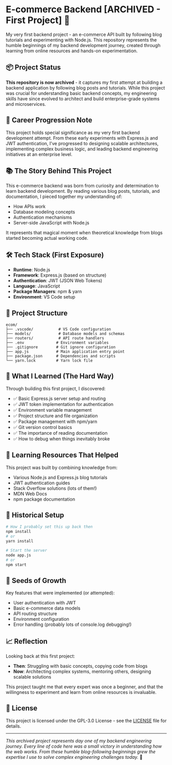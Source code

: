 # E-commerce Backend [ARCHIVED - First Project] 🛒

My very first backend project - an e-commerce API built by following blog tutorials and experimenting with Node.js. This repository represents the humble beginnings of my backend development journey, created through learning from online resources and hands-on experimentation.

## 📦 Project Status

**This repository is now archived** - it captures my first attempt at building a backend application by following blog posts and tutorials. While this project was crucial for understanding basic backend concepts, my engineering skills have since evolved to architect and build enterprise-grade systems and microservices.

## 🚀 Career Progression Note

This project holds special significance as my very first backend development attempt. From these early experiments with Express.js and JWT authentication, I've progressed to designing scalable architectures, implementing complex business logic, and leading backend engineering initiatives at an enterprise level.

## 📚 The Story Behind This Project

This e-commerce backend was born from curiosity and determination to learn backend development. By reading various blog posts, tutorials, and documentation, I pieced together my understanding of:
- How APIs work
- Database modeling concepts  
- Authentication mechanisms
- Server-side JavaScript with Node.js

It represents that magical moment when theoretical knowledge from blogs started becoming actual working code.

## 🛠️ Tech Stack (First Exposure)

- **Runtime**: Node.js
- **Framework**: Express.js (based on structure)
- **Authentication**: JWT (JSON Web Tokens)
- **Language**: JavaScript
- **Package Managers**: npm & yarn
- **Environment**: VS Code setup

## 📁 Project Structure

```
ecom/
├── .vscode/           # VS Code configuration
├── models/            # Database models and schemas
├── routers/           # API route handlers
├── .env              # Environment variables
├── .gitignore        # Git ignore configuration
├── app.js            # Main application entry point
├── package.json      # Dependencies and scripts
└── yarn.lock         # Yarn lock file
```

## 🎯 What I Learned (The Hard Way)

Through building this first project, I discovered:
- ✅ Basic Express.js server setup and routing
- ✅ JWT token implementation for authentication
- ✅ Environment variable management
- ✅ Project structure and file organization
- ✅ Package management with npm/yarn
- ✅ Git version control basics
- ✅ The importance of reading documentation
- ✅ How to debug when things inevitably broke

## 📖 Learning Resources That Helped

This project was built by combining knowledge from:
- Various Node.js and Express.js blog tutorials
- JWT authentication guides
- Stack Overflow solutions (lots of them!)
- MDN Web Docs
- npm package documentation

## 🔧 Historical Setup

```bash
# How I probably set this up back then
npm install
# or
yarn install

# Start the server
node app.js
# or
npm start
```

## 🌱 Seeds of Growth

Key features that were implemented (or attempted):
- User authentication with JWT
- Basic e-commerce data models
- API routing structure
- Environment configuration
- Error handling (probably lots of console.log debugging!)

## 📈 Reflection

Looking back at this first project:
- **Then**: Struggling with basic concepts, copying code from blogs
- **Now**: Architecting complex systems, mentoring others, designing scalable solutions

This project taught me that every expert was once a beginner, and that the willingness to experiment and learn from online resources is invaluable.

## 📄 License

This project is licensed under the GPL-3.0 License - see the [LICENSE](LICENSE) file for details.

---

*This archived project represents day one of my backend engineering journey. Every line of code here was a small victory in understanding how the web works. From these humble blog-following beginnings grew the expertise I use to solve complex engineering challenges today.* 🌟
